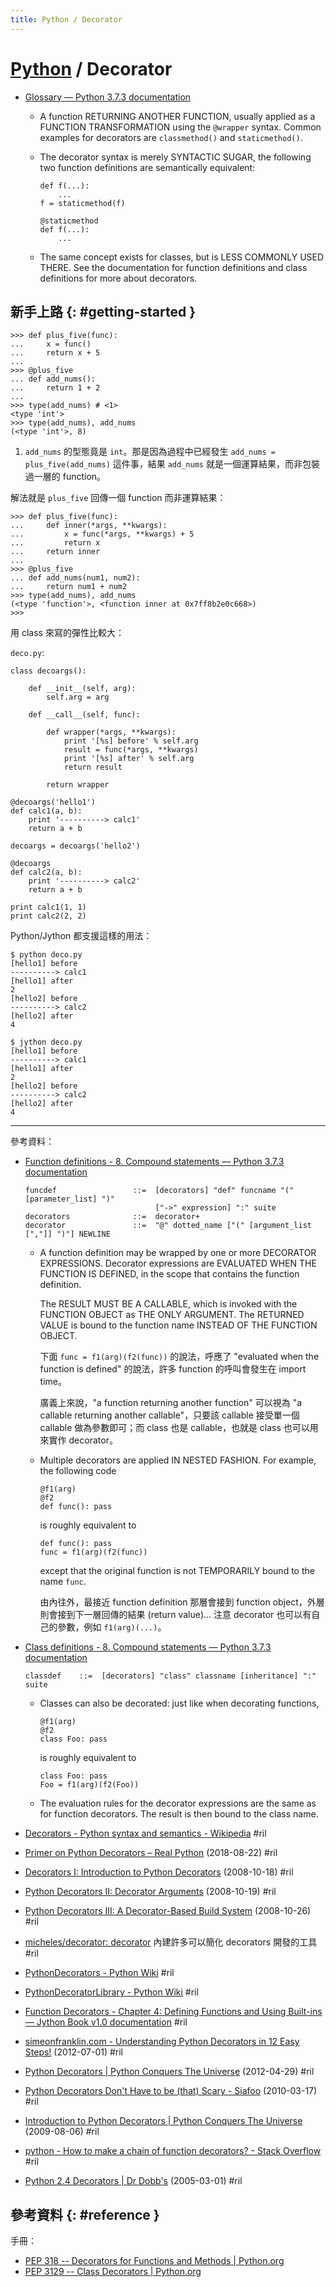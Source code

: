 ```yaml
---
title: Python / Decorator
---
```

# [Python](python.md) / Decorator

  - [Glossary — Python 3\.7\.3 documentation](https://docs.python.org/3/glossary.html#term-decorator)

      - A function RETURNING ANOTHER FUNCTION, usually applied as a FUNCTION TRANSFORMATION using the `@wrapper` syntax. Common examples for decorators are `classmethod()` and `staticmethod()`.

      - The decorator syntax is merely SYNTACTIC SUGAR, the following two function definitions are semantically equivalent:

            def f(...):
                ...
            f = staticmethod(f)

            @staticmethod
            def f(...):
                ...

      - The same concept exists for classes, but is LESS COMMONLY USED THERE. See the documentation for function definitions and class definitions for more about decorators.

## 新手上路 {: #getting-started }

```
>>> def plus_five(func):
...     x = func()
...     return x + 5
...
>>> @plus_five
... def add_nums():
...     return 1 + 2
...
>>> type(add_nums) # <1>
<type 'int'>
>>> type(add_nums), add_nums
(<type 'int'>, 8)
```

 1. `add_nums` 的型態竟是 `int`。那是因為過程中已經發生 `add_nums = plus_five(add_nums)` 這件事，結果 `add_nums` 就是一個運算結果，而非包裝過一層的 function。

解法就是 `plus_five` 回傳一個 function 而非運算結果：

```
>>> def plus_five(func):
...     def inner(*args, **kwargs):
...         x = func(*args, **kwargs) + 5
...         return x
...     return inner
...
>>> @plus_five
... def add_nums(num1, num2):
...     return num1 + num2
>>> type(add_nums), add_nums
(<type 'function'>, <function inner at 0x7ff8b2e0c668>)
>>>
```

用 class 來寫的彈性比較大：

`deco.py`:

```
class decoargs():

    def __init__(self, arg):
        self.arg = arg

    def __call__(self, func):

        def wrapper(*args, **kwargs):
            print '[%s] before' % self.arg
            result = func(*args, **kwargs)
            print '[%s] after' % self.arg
            return result

        return wrapper

@decoargs('hello1')
def calc1(a, b):
    print '----------> calc1'
    return a + b

decoargs = decoargs('hello2')

@decoargs
def calc2(a, b):
    print '----------> calc2'
    return a + b

print calc1(1, 1)
print calc2(2, 2)
```

Python/Jython 都支援這樣的用法：

```
$ python deco.py
[hello1] before
----------> calc1
[hello1] after
2
[hello2] before
----------> calc2
[hello2] after
4

$ jython deco.py
[hello1] before
----------> calc1
[hello1] after
2
[hello2] before
----------> calc2
[hello2] after
4
```

---

參考資料：

  - [Function definitions - 8\. Compound statements — Python 3\.7\.3 documentation](https://docs.python.org/3/reference/compound_stmts.html#function-definitions)

        funcdef                 ::=  [decorators] "def" funcname "(" [parameter_list] ")"
                                     ["->" expression] ":" suite
        decorators              ::=  decorator+
        decorator               ::=  "@" dotted_name ["(" [argument_list [","]] ")"] NEWLINE

      - A function definition may be wrapped by one or more DECORATOR EXPRESSIONS. Decorator expressions are EVALUATED WHEN THE FUNCTION IS DEFINED, in the scope that contains the function definition.

        The RESULT MUST BE A CALLABLE, which is invoked with the FUNCTION OBJECT as THE ONLY ARGUMENT. The RETURNED VALUE is bound to the function name INSTEAD OF THE FUNCTION OBJECT.

        下面 `func = f1(arg)(f2(func))` 的說法，呼應了 "evaluated when the function is defined" 的說法，許多 function 的呼叫會發生在 import time。

        廣義上來說，"a function returning another function" 可以視為 "a callable returning another callable"，只要該 callable 接受單一個 callable 做為參數即可；而 class 也是 callable，也就是 class 也可以用來實作 decorator。

      - Multiple decorators are applied IN NESTED FASHION. For example, the following code

            @f1(arg)
            @f2
            def func(): pass

        is roughly equivalent to

            def func(): pass
            func = f1(arg)(f2(func))

        except that the original function is not TEMPORARILY bound to the name `func`.

        由內往外，最接近 function definition 那層會接到 function object，外層則會接到下一層回傳的結果 (return value)... 注意 decorator 也可以有自己的參數，例如 `f1(arg)(...)`。

  - [Class definitions - 8\. Compound statements — Python 3\.7\.3 documentation](https://docs.python.org/3/reference/compound_stmts.html#class-definitions)

        classdef    ::=  [decorators] "class" classname [inheritance] ":" suite

      - Classes can also be decorated: just like when decorating functions,

            @f1(arg)
            @f2
            class Foo: pass

        is roughly equivalent to

            class Foo: pass
            Foo = f1(arg)(f2(Foo))

      - The evaluation rules for the decorator expressions are the same as for function decorators. The result is then bound to the class name.

  - [Decorators - Python syntax and semantics \- Wikipedia](https://en.wikipedia.org/wiki/Python_syntax_and_semantics#Decorators) #ril
  - [Primer on Python Decorators – Real Python](https://realpython.com/primer-on-python-decorators/) (2018-08-22) #ril
  - [Decorators I: Introduction to Python Decorators](https://www.artima.com/weblogs/viewpost.jsp?thread=240808) (2008-10-18) #ril
  - [Python Decorators II: Decorator Arguments](https://www.artima.com/weblogs/viewpost.jsp?thread=240845) (2008-10-19) #ril
  - [Python Decorators III: A Decorator\-Based Build System](https://www.artima.com/weblogs/viewpost.jsp?thread=241209) (2008-10-26) #ril
  - [micheles/decorator: decorator](https://github.com/micheles/decorator) 內建許多可以簡化 decorators 開發的工具 #ril
  - [PythonDecorators \- Python Wiki](https://wiki.python.org/moin/PythonDecorators) #ril
  - [PythonDecoratorLibrary \- Python Wiki](https://wiki.python.org/moin/PythonDecoratorLibrary) #ril
  - [Function Decorators - Chapter 4: Defining Functions and Using Built\-ins — Jython Book v1\.0 documentation](https://www.jython.org/jythonbook/en/1.0/DefiningFunctionsandUsingBuilt-Ins.html#function-decorators) #ril
  - [simeonfranklin\.com \- Understanding Python Decorators in 12 Easy Steps\!](http://simeonfranklin.com/blog/2012/jul/1/python-decorators-in-12-steps/) (2012-07-01) #ril
  - [Python Decorators \| Python Conquers The Universe](https://pythonconquerstheuniverse.wordpress.com/2012/04/29/python-decorators/) (2012-04-29) #ril
  - [Python Decorators Don't Have to be \(that\) Scary \- Siafoo](http://www.siafoo.net/article/68) (2010-03-17) #ril
  - [Introduction to Python Decorators \| Python Conquers The Universe](https://pythonconquerstheuniverse.wordpress.com/2009/08/06/introduction-to-python-decorators-part-1/) (2009-08-06) #ril
  - [python \- How to make a chain of function decorators? \- Stack Overflow](https://stackoverflow.com/questions/739654/) #ril
  - [Python 2\.4 Decorators \| Dr Dobb's](http://www.drdobbs.com/web-development/python-24-decorators/184406073) (2005-03-01) #ril

## 參考資料 {: #reference }

手冊：

  - [PEP 318 -- Decorators for Functions and Methods | Python.org](https://www.python.org/dev/peps/pep-0318/)
  - [PEP 3129 -- Class Decorators | Python.org](https://www.python.org/dev/peps/pep-3129/)
